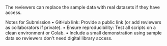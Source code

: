 The reviewers can replace the sample data with real datasets if they have access.

Notes for Submission
•	GitHub link: Provide a public link (or add reviewers as collaborators if private).
•	Ensure reproducibility: Test all scripts on a clean environment or Colab.
•	Include a small demonstration using sample data so reviewers don't need digital library access.
